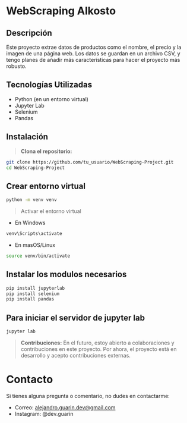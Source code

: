 # WebScraping Alkosto

## Descripción
Este proyecto extrae datos de productos como el nombre, el precio y la imagen de una página web. Los datos se guardan en un archivo CSV, y tengo planes de añadir más características para hacer el proyecto más robusto.

## Tecnologías Utilizadas
- Python (en un entorno virtual)
- Jupyter Lab
- Selenium
- Pandas

## Instalación

>**Clona el repositorio:**
   ```bash
   git clone https://github.com/tu_usuario/WebScraping-Project.git
   cd WebScraping-Project
```

## Crear entorno virtual
```bash
python -m venv venv
```
>Activar el entorno virtual

* En Windows
```bash
venv\Scripts\activate
```
* En masOS/Linux
```bash
source venv/bin/activate
```

## Instalar los modulos necesarios
```bash
pip install jupyterlab
pip install selenium
pip install pandas
```

## Para iniciar el servidor de jupyter lab
```bash
jupyter lab
```

>**Contribuciones:**
En el futuro, estoy abierto a colaboraciones y contribuciones en este proyecto. Por ahora, el proyecto está en desarrollo y acepto contribuciones externas.

# Contacto
Si tienes alguna pregunta o comentario, no dudes en contactarme:
* Correo: alejandro.guarin.dev@gmail.com 
* Instagram: @dev.guarin
